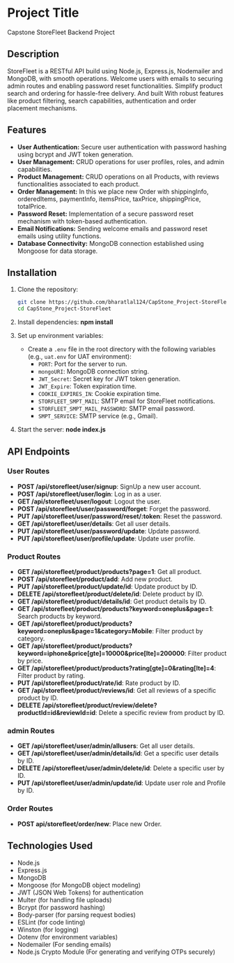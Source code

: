 # Project Title

Capstone StoreFleet Backend Project

## Description

StoreFleet is a RESTful API build using Node.js, Express.js, Nodemailer and MongoDB, with smooth operations. Welcome users with emails to securing admin routes and enabling password reset functionalities. Simplify product search and ordering for hassle-free delivery. And built With robust features like product filtering, search capabilities, authentication and order placement mechanisms.

## Features

- **User Authentication:** Secure user authentication with password hashing using bcrypt and JWT token generation.
- **User Management:** CRUD operations for user profiles, roles, and admin capabilities.
- **Product Management:** CRUD operations on all Products, with reviews functionalities associated to each product.
- **Order Management:** In this we place new Order with shippingInfo, orderedItems, paymentInfo, itemsPrice, taxPrice, shippingPrice, totalPrice.
- **Password Reset:** Implementation of a secure password reset mechanism with token-based authentication.
- **Email Notifications:** Sending welcome emails and password reset emails using utility functions.
- **Database Connectivity:** MongoDB connection established using Mongoose for data storage.

## Installation

1. Clone the repository:

   ```bash
   git clone https://github.com/bharatlal124/CapStone_Project-StoreFleet
   cd CapStone_Project-StoreFleet
   ```

2. Install dependencies:
   **npm install**

3. Set up environment variables:

   - Create a `.env` file in the root directory with the following variables (e.g., `uat.env` for UAT environment):
     - `PORT`: Port for the server to run.
     - `mongoURI`: MongoDB connection string.
     - `JWT_Secret`: Secret key for JWT token generation.
     - `JWT_Expire`: Token expiration time.
     - `COOKIE_EXPIRES_IN`: Cookie expiration time.
     - `STORFLEET_SMPT_MAIL`: SMTP email for StoreFleet notifications.
     - `STORFLEET_SMPT_MAIL_PASSWORD`: SMTP email password.
     - `SMPT_SERVICE`: SMTP service (e.g., Gmail).

4. Start the server:
   **node index.js**

## API Endpoints

### User Routes

- **POST /api/storefleet/user/signup**: SignUp a new user account.
- **POST /api/storefleet/user/login**: Log in as a user.
- **GET /api/storefleet/user/logout**: Logout the user.
- **POST /api/storefleet/user/password/forget**: Forget the password.
- **PUT /api/storefleet/user/password/reset/:token**: Reset the password.
- **GET /api/storefleet/user/details**: Get all user details.
- **PUT /api/storefleet/user/password/update**: Update password.
- **PUT /api/storefleet/user/profile/update**: Update user profile.

### Product Routes

- **GET /api/storefleet/product/products?page=1**: Get all product.
- **POST /api/storefleet/product/add**: Add new product.
- **PUT /api/storefleet/product/update/id**: Update product by ID.
- **DELETE /api/storefleet/product/delete/id**: Delete product by ID.
- **GET /api/storefleet/product/details/id**: Get product details by ID.
- **GET /api/storefleet/product/products?keyword=oneplus&page=1**: Search products by keyword.
- **GET /api/storefleet/product/products?keyword=oneplus&page=1&category=Mobile**: Filter product by category.
- **GET /api/storefleet/product/products?keyword=iphone&price[gte]=10000&price[lte]=200000**: Filter product by price.
- **GET /api/storefleet/product/products?rating[gte]=0&rating[lte]=4**: Filter product by rating.
- **PUT /api/storefleet/product/rate/id**: Rate product by ID.
- **GET /api/storefleet/product/reviews/id**: Get all reviews of a specific product by ID.
- **DELETE /api/storefleet/product/review/delete?productId=id&reviewId=id**: Delete a specific review from product by ID.

### admin Routes

- **GET /api/storefleet/user/admin/allusers**: Get all user details.
- **GET /api/storefleet/user/admin/details/id**: Get a specific user details by ID.
- **DELETE /api/storefleet/user/admin/delete/id**: Delete a specific user by ID.
- **PUT /api/storefleet/user/admin/update/id**: Update user role and Profile by ID.

### Order Routes

- **POST api/storefleet/order/new**: Place new Order.

## Technologies Used

- Node.js
- Express.js
- MongoDB
- Mongoose (for MongoDB object modeling)
- JWT (JSON Web Tokens) for authentication
- Multer (for handling file uploads)
- Bcrypt (for password hashing)
- Body-parser (for parsing request bodies)
- ESLint (for code linting)
- Winston (for logging)
- Dotenv (for environment variables)
- Nodemailer (For sending emails)
- Node.js Crypto Module (For generating and verifying OTPs securely)
